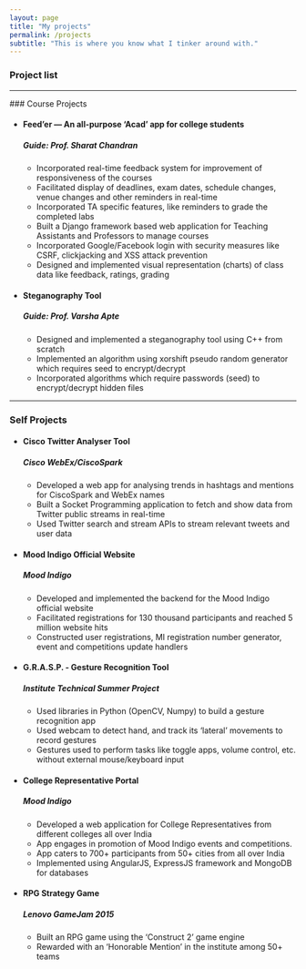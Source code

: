 ```yaml
---
layout: page
title: "My projects"
permalink: /projects
subtitle: "This is where you know what I tinker around with."
---
```

### Project list
<hr>
### Course Projects

*   #### Feed’er — An all-purpose ‘Acad’ app for college students

    ##### Guide: Prof. Sharat Chandran

    *   Incorporated real-time feedback system for improvement of responsiveness of the courses
    *   Facilitated display of deadlines, exam dates, schedule changes, venue changes and other reminders in real-time
    *   Incorporated TA specific features, like reminders to grade the completed labs
    *   Built a Django framework based web application for Teaching Assistants and Professors to manage courses
    *   Incorporated Google/Facebook login with security measures like CSRF, clickjacking and XSS attack prevention
    *   Designed and implemented visual representation (charts) of class data like feedback, ratings, grading
*   #### Steganography Tool

    ##### Guide: Prof. Varsha Apte

    *   Designed and implemented a steganography tool using C++ from scratch
    *   Implemented an algorithm using xorshift pseudo random generator which requires seed to encrypt/decrypt
    *   Incorporated algorithms which require passwords (seed) to encrypt/decrypt hidden files

* * *

### Self Projects

*   #### Cisco Twitter Analyser Tool

    ##### Cisco WebEx/CiscoSpark

    *   Developed a web app for analysing trends in hashtags and mentions for CiscoSpark and WebEx names
    *   Built a Socket Programming application to fetch and show data from Twitter public streams in real-time
    *   Used Twitter search and stream APIs to stream relevant tweets and user data
*   #### Mood Indigo Official Website

    ##### Mood Indigo

    *   Developed and implemented the backend for the Mood Indigo official website
    *   Facilitated registrations for 130 thousand participants and reached 5 million website hits
    *   Constructed user registrations, MI registration number generator, event and competitions update handlers
*   #### G.R.A.S.P. - Gesture Recognition Tool

    ##### Institute Technical Summer Project

    *   Used libraries in Python (OpenCV, Numpy) to build a gesture recognition app
    *   Used webcam to detect hand, and track its ‘lateral’ movements to record gestures
    *   Gestures used to perform tasks like toggle apps, volume control, etc. without external mouse/keyboard input
*   #### College Representative Portal

    ##### Mood Indigo

    *   Developed a web application for College Representatives from different colleges all over India
    *   App engages in promotion of Mood Indigo events and competitions.
    *   App caters to 700+ participants from 50+ cities from all over India
    *   Implemented using AngularJS, ExpressJS framework and MongoDB for databases
*   #### RPG Strategy Game

    ##### Lenovo GameJam 2015

    *   Built an RPG game using the ‘Construct 2’ game engine
    *   Rewarded with an ‘Honorable Mention’ in the institute among 50+ teams